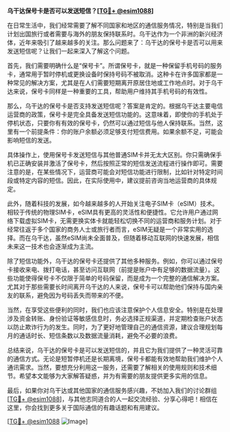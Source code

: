 **乌干达保号卡是否可以发送短信？[[TG💪+ @esim1088](https://t.me/s/esim1088)]**

在日常生活中，我们经常需要了解不同国家和地区的通信服务情况，特别是当我们计划出国旅行或者需要与海外的朋友保持联系时。乌干达作为一个非洲的新兴经济体，近年来吸引了越来越多的关注。那么问题来了：乌干达的保号卡是否可以用来发送短信呢？让我们一起来深入了解这个问题。

首先，我们需要明确什么是“保号卡”。所谓保号卡，就是一种保留手机号码的服务卡，通常用于暂时停机或更换设备时保持号码不被取消。这种卡在许多国家都是一种常见的解决方案，尤其是在人们需要短期离开原居住地或工作地点时。对于乌干达来说，保号卡同样是一种重要的工具，帮助用户维持其手机号码的有效性。

那么，乌干达的保号卡是否支持发送短信呢？答案是肯定的。根据乌干达主要电信运营商的政策，保号卡是完全具备发送短信功能的。这意味着，即使你的手机处于停机状态，只要你有有效的保号卡，仍然可以通过短信与他人保持联系。当然，这里有一个前提条件：你的账户余额必须足够支付短信费用。如果余额不足，可能会影响短信的发送。

具体操作上，使用保号卡发送短信与其他普通SIM卡并无太大区别。你只需确保手机已正确安装并激活了保号卡，然后按照正常的短信发送流程进行操作即可。需要注意的是，在某些情况下，运营商可能会对短信功能进行限制，比如针对特定时间段或特定内容的短信。因此，在实际使用中，建议提前咨询当地运营商的具体规定。

此外，随着科技的发展，如今越来越多的人开始关注电子SIM卡（eSIM）技术。相较于传统的物理SIM卡，eSIM具有更高的灵活性和便捷性。它允许用户通过网络下载虚拟SIM卡，无需更换实体卡就能轻松切换不同的运营商和服务计划。对于经常往返于多个国家的商务人士或旅行者而言，eSIM无疑是一个非常实用的选择。而在乌干达，虽然eSIM尚未全面普及，但随着移动互联网的快速发展，相信未来这一技术也会逐渐成为主流。

除了短信功能外，乌干达的保号卡还提供了其他多种服务。例如，你可以通过保号卡接收来电、拨打电话，甚至访问互联网（前提是账户中有足够的数据流量）。这些功能使得保号卡不仅限于简单的号码保留，而是成为一个完整的通信解决方案。尤其对于那些需要长时间离开乌干达的人来说，保号卡可以帮助他们保持与国内亲友的联系，避免因为号码丢失而带来的不便。

当然，在享受这些便利的同时，我们也应该注意保护个人信息安全。特别是在处理涉及资金转账、身份验证等敏感信息时，务必选择正规渠道，并定期检查账户状态以防止欺诈行为的发生。同时，为了更好地管理自己的通信资源，建议合理规划每月的通话时长、短信条数以及数据流量消耗，避免不必要的浪费。

总结来说，乌干达的保号卡是可以发送短信的，并且它为我们提供了一种灵活可靠的通信方式。无论是短暂停机还是长期离境，保号卡都能有效地帮助我们维护个人通讯需求。当然，要想充分利用这一服务，还需要了解相关的使用规则和技术细节。希望本文能够为大家解答疑惑，并为有需要的朋友提供更多实用的信息。

最后，如果你对乌干达或其他国家的通信服务感兴趣，不妨加入我们的讨论群组[[TG💪+ @esim1088](https://t.me/s/esim1088)]，与其他志同道合的人一起交流经验、分享心得吧！相信在这里，你会找到更多关于国际通信的有趣话题和有用建议。

[[TG💪+ @esim1088](https://t.me/s/esim1088) ![Image](https://i.postimg.cc/4NQfJmqS/Snipaste-2025-05-13-00-14-12.png)]